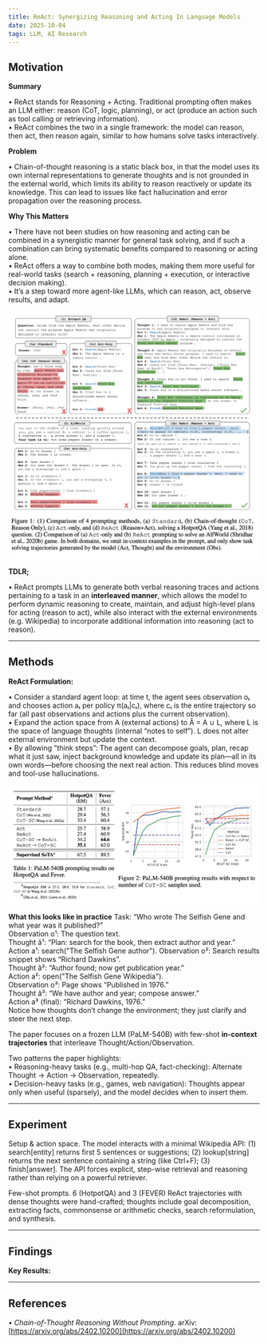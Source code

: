 ```yaml
---
title: ReAct: Synergizing Reasoning and Acting In Language Models
date: 2025-10-04
tags: LLM, AI Research
---
```


## Motivation

**Summary** 

• ReAct stands for Reasoning + Acting. Traditional prompting often makes an LLM either: reason (CoT, logic, planning), or act (produce an action such as tool calling or retrieving information).  
• ReAct combines the two in a single framework: the model can reason, then act, then reason again, similar to how humans solve tasks interactively. 

**Problem**

• Chain-of-thought reasoning is a static black box, in that the model uses
its own internal representations to generate thoughts and is not grounded in the external world, which limits its ability to reason reactively or update its knowledge. This can lead to issues like fact hallucination and error propagation over the reasoning process.

**Why This Matters**

• There have not been studies on how reasoning and acting can be combined in a synergistic manner for general task solving, and if such a combination can bring systematic benefits compared to reasoning or acting alone.  
• ReAct offers a way to combine both modes, making them more useful for real-world tasks (search + reasoning, planning + execution, or interactive decision making).  
• It’s a step toward more agent-like LLMs, which can reason, act, observe results, and adapt.  

![ReAct1](../images/ReAct1.png)

**TDLR;** 

• ReAct prompts LLMs to generate both verbal reasoning traces and actions pertaining to a task in an **interleaved manner**, which allows the model to perform dynamic reasoning to create, maintain, and adjust high-level plans for acting (reason to act), while also interact with the external environments (e.g. Wikipedia) to incorporate additional information into reasoning (act to reason).  

---

## Methods

**ReAct Formulation:**

• Consider a standard agent loop: at time t, the agent sees observation oₜ and chooses action aₜ per policy π(aₜ|cₜ), where cₜ is the entire trajectory so far (all past observations and actions plus the current observation).  
• Expand the action space from A (external actions) to Â = A ∪ L, where L is the space of language thoughts (internal “notes to self”). L does not alter external environment but update the context.  
• By allowing "think steps”: The agent can decompose goals, plan, recap what it just saw, inject background knowledge and update its plan—all in its own words—before choosing the next real action. This reduces blind moves and tool-use hallucinations.

![ReAct2](../images/ReAct2.png)

**What this looks like in practice**
Task: “Who wrote The Selfish Gene and what year was it published?”  
Observation o¹: The question text.  
Thought â¹: “Plan: search for the book, then extract author and year.”  
Action a¹: search("The Selfish Gene author"). 
Observation o²: Search results snippet shows “Richard Dawkins”.   
Thought â²: “Author found; now get publication year.”  
Action a²: open("The Selfish Gene Wikipedia").  
Observation o³: Page shows “Published in 1976.”  
Thought â³: “We have author and year; compose answer.”  
Action a³ (final): “Richard Dawkins, 1976.”  
Notice how thoughts don’t change the environment; they just clarify and steer the next step.  

The paper focuses on a frozen LLM (PaLM-540B) with few-shot **in-context trajectories** that interleave Thought/Action/Observation.  

Two patterns the paper highlights:   
• Reasoning-heavy tasks (e.g., multi-hop QA, fact-checking): Alternate Thought → Action → Observation, repeatedly.  
• Decision-heavy tasks (e.g., games, web navigation): Thoughts appear only when useful (sparsely), and the model decides when to insert them.  

---

## Experiment

Setup & action space. The model interacts with a minimal Wikipedia API:
(1) search[entity] returns first 5 sentences or suggestions; (2) lookup[string] returns the next sentence containing a string (like Ctrl+F); (3) finish[answer]. The API forces explicit, step-wise retrieval and reasoning rather than relying on a powerful retriever. 

Few-shot prompts. 6 (HotpotQA) and 3 (FEVER) ReAct trajectories with dense thoughts were hand-crafted; thoughts include goal decomposition, extracting facts, commonsense or arithmetic checks, search reformulation, and synthesis.

<!-- ![CoT Result](../images/cot-greedy.png) -->

---

## Findings

**Key Results:**

---

## References
• *Chain-of-Thought Reasoning Without Prompting*. arXiv: [https://arxiv.org/abs/2402.10200](https://arxiv.org/abs/2402.10200)

